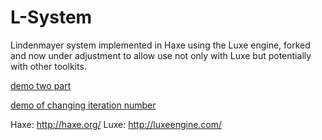 L-System
========

Lindenmayer system implemented in Haxe using the Luxe engine, forked and now under adjustment to allow use not only with Luxe but potentially with other toolkits.

[demo two part](https://rawgit.com/nanjizal/L-System/master/bin/web/index.html)

[demo of changing iteration number](https://rawgit.com/nanjizal/L-System/master/bin/webIteration/index.html)

Haxe: http://haxe.org/
Luxe: http://luxeengine.com/
